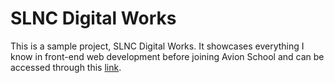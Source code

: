 # SLNC Digital Works

This is a sample project, SLNC Digital Works. It showcases everything I know in front-end web development before joining Avion School and can be accessed through this [link](https://slncdworks.github.io/).
